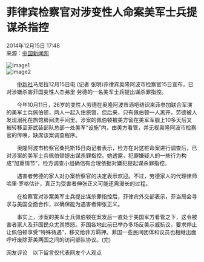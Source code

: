 # 菲律宾检察官对涉变性人命案美军士兵提谋杀指控

2014年12月15日 17:48  
来源：[中国新闻网](http://www.chinanews.com/)

![image1](http://www.chinanews.com/fileftp/2020/03/2020-03-11/U194P4T47D46410F978DT20200311093349.jpg)  
![image2](http://www.chinanews.com/fileftp/2020/03/2020-03-11/U194P4T47D46410F977DT20200311083723.jpg)

　　[中新社](http://www.chinanews.com/)马尼拉12月15日电 (记者 张明)菲律宾奥隆阿波市检察官15日宣布，已对涉嫌杀害菲国变性人杰弗里·劳德的一名美军士兵提出谋杀罪指控。

　　今年10月11日，26岁的变性人劳德在奥隆阿波市酒吧结识来菲参加联合军演的美军士兵佩伯顿，两人一起入住旅馆，但后来，只有佩伯顿一人离开，劳德被人发现溺死在旅馆房间洗手间里。涉案的佩伯顿被美方留在美军军舰上10多天后又被转移至菲武装部队总部一处美军“设施”内，由美方看管，并无视奥隆阿波市检察官的传唤，缺席该案调查程序。

　　奥隆阿波市检察官桑托斯15日向记者表示，检方在对这桩命案进行调查后，已对涉案的美军士兵佩伯顿提出谋杀罪指控。她透露，犯罪嫌疑人的一些行为构成“加重情节”，检方调查小组确信有合理依据对嫌犯提起谋杀罪指控。

　　遇害者劳德的家人对办案检察官的决定表示欢迎。不过，劳德家人的代理律师哈里·罗格估计，真正为受害者伸张正义可能还需漫长的过程。

　　在检察官对涉案美军士兵提出谋杀罪指控后，菲律宾外交部表示，菲当局会寻求与美国全面合作，以确保能为遇害者伸张正义。

　　事实上，涉案的美军士兵佩伯顿在案发后一直处于美国军方看管之下，这令被害者家人及菲国民众尤其愤怒。菲国各地此前已举办多场反美示威抗议，要求停止让佩伯顿享受“特殊待遇”，移交给菲方羁押。菲国一些民间团体和议员也相继出面呼吁废除菲美两国之间的访问部队协议。(完)

网友评论　以下留言仅代表网友个人观点